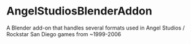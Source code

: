 # AngelStudiosBlenderAddon
A Blender add-on that handles several formats used in Angel Studios / Rockstar San Diego games from ~1999-2006
